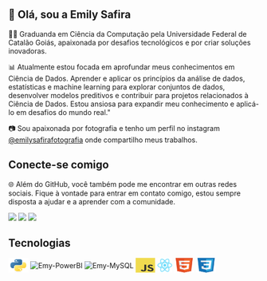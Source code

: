 <div>
        <h2> 👋 Olá, sou a Emily Safira</h2>
        <p> 👩‍💻 Graduanda em Ciência da Computação pela Universidade Federal de Catalão Goiás, apaixonada por desafios tecnológicos e por criar soluções inovadoras. 
        </p>
        <p> 📊 Atualmente estou focada em aprofundar meus conhecimentos em Ciência de Dados. Aprender e aplicar os princípios da análise de dados, estatísticas e machine learning para explorar conjuntos de dados, desenvolver modelos preditivos e contribuir para projetos relacionados à Ciência de Dados. Estou ansiosa para expandir meu conhecimento e aplicá-lo em desafios do mundo real."
        </p>
        <p> 📷 Sou apaixonada por fotografia e tenho um perfil no instagram 
            <a href="https://www.instagram.com/emilysafirafotografia/"> @emilysafirafotografia</a> onde compartilho meus trabalhos.
        </p>
    </div> 
    <h2>Conecte-se comigo</h2>
    <p> 🌐 Além do GitHub, você também pode me encontrar em outras redes sociais. Fique à vontade para entrar em contato comigo, estou sempre disposta a ajudar e a aprender com a comunidade.
    </p>
    <a href="https://www.linkedin.com/in/emily-araujo-54885b153/" target="_blank"><img src="https://img.shields.io/badge/-LinkedIn-%230077B5?style=for-the-badge&logo=linkedin&logoColor=white" target="_blank"></a> 
    <a href="https://discord.gg/emily-sah" target="Emily-Sah#6520"><img src="https://img.shields.io/badge/Discord-7289DA?style=for-the-badge&logo=discord&logoColor=white" target="_blank"></a>       
    <a href = "[emilysafira123@gmail.com](https://mail.google.com/mail/u/0/#inbox?compose=GTvVlcRwQMBgpFnSpbkbMHgkwcfqsQLdTZrMDWmgZBhxQGHKQlcDHMNpKZKlFqWVmznQlhltqvdnB)"><img src="https://img.shields.io/badge/-Gmail-%23333?style=for-the-badge&logo=gmail&logoColor=red" target="_blank"></a>
</div>

<div>
 <h2>Tecnologias</h2>
  <img align="center" alt="Emy-Python" height="30" width="40" src="https://raw.githubusercontent.com/devicons/devicon/master/icons/python/python-original.svg">
  <img align="center" alt="Emy-PowerBI" height="30" width="30" src="https://e7.pngegg.com/pngimages/252/727/png-clipart-power-bi-business-intelligence-microsoft-analytics-microsoft-text-rectangle.png">
  <img align="center" alt="Emy-MySQL" height="30" width="40" src="https://cdn.jsdelivr.net/gh/devicons/devicon/icons/mysql/mysql-original-wordmark.svg">
  <img align="center" alt="Emy-JavaScript" height="30" width="40" src="https://raw.githubusercontent.com/devicons/devicon/master/icons/javascript/javascript-original.svg">
  <img align="center" alt="Emy-React" height="30" width="30" src="https://raw.githubusercontent.com/devicons/devicon/master/icons/react/react-original.svg">
  <img align="center" alt="Emy-HTML" height="30" width="40" src="https://raw.githubusercontent.com/devicons/devicon/master/icons/html5/html5-original.svg">
  <img align="center" alt="Emy-CSS" height="30" width="40" src="https://raw.githubusercontent.com/devicons/devicon/master/icons/css3/css3-original.svg">
</div>
<br>
<br>
